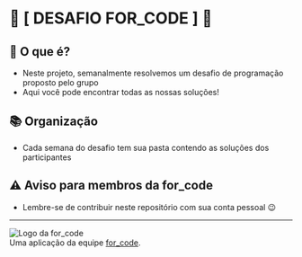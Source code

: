 # 🚀 [ DESAFIO FOR_CODE ] 🚀

## 🤔 O que é?

- Neste projeto, semanalmente resolvemos um desafio de programação proposto pelo grupo
- Aqui você pode encontrar todas as nossas soluções!

## 📚 Organização

- Cada semana do desafio tem sua pasta contendo as soluções dos participantes

## ⚠ Aviso para membros da for_code

- Lembre-se de contribuir neste repositório com sua conta pessoal 😉

---

![Logo da for_code](https://imgur.com/CfDkyrD.png)
<br>
Uma aplicação da equipe [for_code](https://www.instagram.com/forcodeufrj/).

